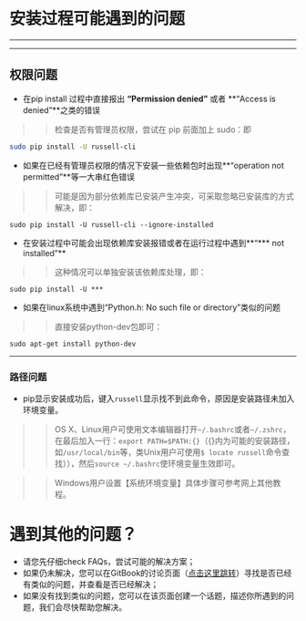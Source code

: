 # 安装过程可能遇到的问题

---

<!-- toc -->

---

## 权限问题

- 在pip install 过程中直接报出 **“Permission denied”** 或者 **“Access is denied”**之类的错误

>>检查是否有管理员权限，尝试在 pip 前面加上 sudo：即 

```bash
sudo pip install -U russell-cli
```

- 如果在已经有管理员权限的情况下安装一些依赖包时出现**“operation not permitted”**等一大串红色错误

>>可能是因为部分依赖库已安装产生冲突，可采取忽略已安装库的方式解决，即：

```
sudo pip install -U russell-cli --ignore-installed
```



- 在安装过程中可能会出现依赖库安装报错或者在运行过程中遇到**“\*\*\* not installed”**

>>这种情况可以单独安装该依赖库处理，即：

```
sudo pip install -U ***
```

- 如果在linux系统中遇到“Python.h: No such file or directory”类似的问题

>>直接安装python-dev包即可：

```
sudo apt-get install python-dev
```

---

### 路径问题

- pip显示安装成功后，键入`russell`显示找不到此命令，原因是安装路径未加入环境变量。

>>OS X、Linux用户可使用文本编辑器打开`~/.bashrc`或者`~/.zshrc`，在最后加入一行：`export PATH=$PATH:{}`（{}内为可能的安装路径，如`/usr/local/bin`等，类Unix用户可使用`$ locate russell`命令查找）），然后`source ~/.bashrc`使环境变量生效即可。

>>Windows用户设置【系统环境变量】具体步骤可参考网上其他教程。

# 遇到其他的问题？

* 请您先仔细check FAQs，尝试可能的解决方案；
* 如果仍未解决，您可以在GitBook的讨论页面（[点击这里跳转](https://www.gitbook.com/book/w821881341/russellcloud/discussions)）寻找是否已经有类似的问题，并查看是否已经解决；
* 如果没有找到类似的问题，您可以在该页面创建一个话题，描述你所遇到的问题，我们会尽快帮助您解决。



